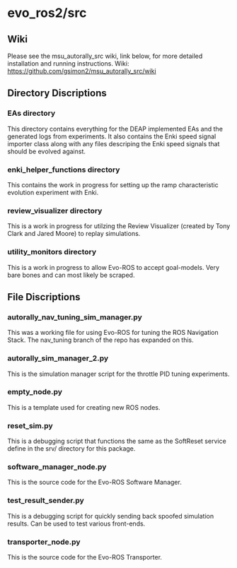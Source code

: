 # evo_ros2/src #

## Wiki ##
Please see the msu_autorally_src wiki, link below, for more detailed installation and running instructions.
Wiki: https://github.com/gsimon2/msu_autorally_src/wiki

## Directory Discriptions ##

### EAs directory ###
This directory contains everything for the DEAP implemented EAs and the generated logs from experiments. It also contains the Enki speed signal importer class along with any files descriping the Enki speed signals that should be evolved against.

### enki_helper_functions directory ###
This contains the work in progress for setting up the ramp characteristic evolution experiment with Enki.

### review_visualizer directory ###
This is a work in progress for utilzing the Review Visualizer (created by Tony Clark and Jared Moore) to replay simulations.

### utility_monitors directory ###
This is a work in progress to allow Evo-ROS to accept goal-models. Very bare bones and can most likely be scraped.


## File Discriptions ##

### autorally_nav_tuning_sim_manager.py ###
This was a working file for using Evo-ROS for tuning the ROS Navigation Stack. The nav_tuning branch of the repo has expanded on this.

### autorally_sim_manager_2.py ###
This is the simulation manager script for the throttle PID tuning experiments.

### empty_node.py ###
This is a template used for creating new ROS nodes.

### reset_sim.py ###
This is a debugging script that functions the same as the SoftReset service define in the srv/ directory for this package.

### software_manager_node.py ###
This is the source code for the Evo-ROS Software Manager.

### test_result_sender.py ###
This is a debugging script for quickly sending back spoofed simulation results. Can be used to test various front-ends.

### transporter_node.py ###
This is the source code for the Evo-ROS Transporter.
